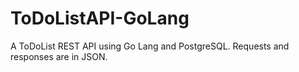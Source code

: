 # ToDoListAPI-GoLang

A ToDoList REST API using Go Lang and PostgreSQL.
Requests and responses are in JSON.
